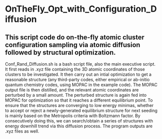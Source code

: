 # OnTheFly_Opt_with_Configuration_Diffusion
## This script code do on-the-fly atomic cluster configuration sampling via atomic diffusion followed by structural optimization. 

Conf_Rand_Diffusion.sh is a bash script file, also the main executive script. It first reads in .xyz file containing the 3D atomic coordinates of those clusters to be investigated. It then carry out an intial optimization to get a reasonable structure (any third-party codes, either empirical or ab-initio quantum chemistry codes, using MOPAC in the example code). The MOPAC output file is then distilled, and the relevant atomic coordinates are perturbed by a small amount. The perturbed structure is again fed into MOPAC for optimization so that it reaches a different equilibrium point. To ensure that the structures are converging to low energy minimas, whether to accept or reject a newly-generated equilibrium structure for next seeding is mainly based on the Metropolis criteria with Boltzmann factor. By consecutively doing this, we can search/obtain a series of structures with energy downhill trend via this diffusion process. The program outputs are .xyz files as well.
